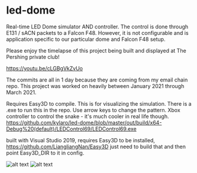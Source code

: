 # led-dome
Real-time LED Dome simulator AND controller. The control is done through E131 / sACN packets to a Falcon F48. However, it is not configurable and is application specific to our particular dome and Falcon F48 setup.

Please enjoy the timelapse of this project being built and displayed at The Pershing private club!

https://youtu.be/cLGBgVkZvUo

The commits are all in 1 day because they are coming from my email chain repo. This project was worked on heavily between January 2021 through March 2021.

Requires Easy3D to compile. This is for visualizing the simulation.
There is a .exe to run this in the repo. Use arrow keys to change the pattern. Xbox controller to control the snake - it's much cooler in real life though.
https://github.com/kylaro/led-dome/blob/master/out/build/x64-Debug%20(default)/LEDControl69/LEDControl69.exe

built with Visual Studio 2019, requires Easy3D to be installed, https://github.com/LiangliangNan/Easy3D just need to build that and then point Easy3D_DIR to it in config.

![alt text](https://i.imgur.com/I5KZkV3.png)
![alt text](https://i.imgur.com/eSpTjxV.png)
